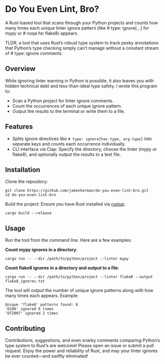 # Do You Even Lint, Bro?

A Rust-based tool that scans through your Python projects and counts how many times each unique linter ignore pattern (like # type: ignore[...] for mypy or # noqa for flake8) appears.

TLDR; a tool that uses Rust’s robust type system to track pesky annotations that Python’s type checking simply can’t manage without a constant stream of # type: ignore comments.

## Overview

While ignoring linter warning in Python is possible, it also leaves you with hidden technical debt and less-than-ideal type safety. I wrote this program to:
- Scan a Python project for linter ignore comments.
- Count the occurrences of each unique ignore pattern.
- Output the results to the terminal or write them to a file.

## Features
- Splits ignore directives like `# type: ignore[has-type, arg-type]` into separate keys and counts each occurrence individually.
- CLI interface via Clap: Specify the directory, choose the linter (mypy or flake8), and optionally output the results to a text file.

## Installation
Clone the repository:
```
git clone https://github.com/jakenherman/do-you-even-lint-bro.git
cd do-you-even-lint-bro
```

Build the project:
Ensure you have Rust installed via [rustup](https://rustup.rs).
```
cargo build --release
```

## Usage
Run the tool from the command line. Here are a few examples:

**Count mypy ignores in a directory**:
```
cargo run -- --dir /path/to/python/project --linter mypy
```

**Count flake8 ignores in a directory and output to a file**:
```
cargo run -- --dir /path/to/python/project --linter flake8 --output flake8_ignores.txt
```

The tool will output the number of unique ignore patterns along with how many times each appears. Example:
```
Unique 'flake8' patterns found: 8
'D106' ignored 6 times
'DTZ007' ignored 2 times
```

## Contributing
Contributions, suggestions, and even snarky comments comparing Python’s type system to Rust’s are welcome! Please open an issue or submit a pull request. Enjoy the power and reliability of Rust, and may your linter ignores be ever counted—and swiftly eliminated!